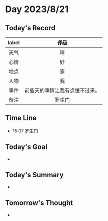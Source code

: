 # Day 2023/8/21  
## Today's Record
|label|评级|
|:-:|:-:|
|天气|晴|
|心情|好|
|地点|家|
|人物|我|
|事件|前些天的事情让我有点缓不过来。|
|备注|罗生门|

## Time Line
+ 15:07 罗生门

  
## Today's Goal
+ 
  
## Today's Summary
+ 

## Tomorrow's Thought
+ 